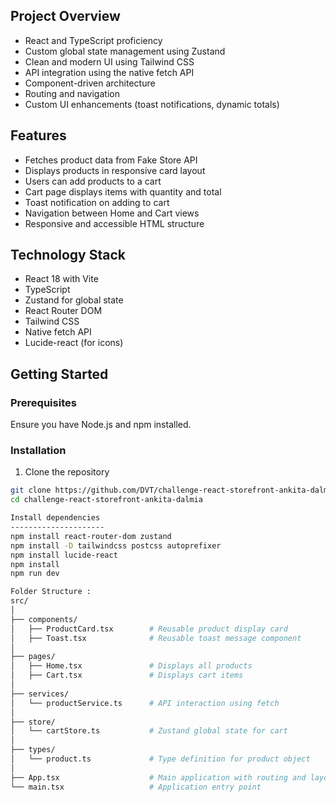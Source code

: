 ## Project Overview

- React and TypeScript proficiency
- Custom global state management using Zustand
- Clean and modern UI using Tailwind CSS
- API integration using the native fetch API
- Component-driven architecture
- Routing and navigation
- Custom UI enhancements (toast notifications, dynamic totals)

## Features

- Fetches product data from Fake Store API
- Displays products in responsive card layout
- Users can add products to a cart
- Cart page displays items with quantity and total
- Toast notification on adding to cart
- Navigation between Home and Cart views
- Responsive and accessible HTML structure

## Technology Stack

- React 18 with Vite
- TypeScript
- Zustand for global state
- React Router DOM
- Tailwind CSS
- Native fetch API
- Lucide-react (for icons)

## Getting Started

### Prerequisites

Ensure you have Node.js and npm installed.

### Installation

1. Clone the repository

```bash
git clone https://github.com/DVT/challenge-react-storefront-ankita-dalmia.git
cd challenge-react-storefront-ankita-dalmia

Install dependencies
---------------------
npm install react-router-dom zustand
npm install -D tailwindcss postcss autoprefixer
npm install lucide-react
npm install
npm run dev

Folder Structure :
src/
│
├── components/
│   ├── ProductCard.tsx        # Reusable product display card
│   ├── Toast.tsx              # Reusable toast message component
│
├── pages/
│   ├── Home.tsx               # Displays all products
│   ├── Cart.tsx               # Displays cart items
│
├── services/
│   └── productService.ts      # API interaction using fetch
│
├── store/
│   └── cartStore.ts           # Zustand global state for cart
│
├── types/
│   └── product.ts             # Type definition for product object
│
├── App.tsx                    # Main application with routing and layout
└── main.tsx                   # Application entry point
